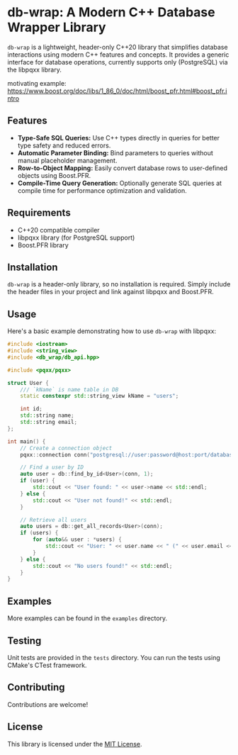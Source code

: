 # db-wrap: A Modern C++ Database Wrapper Library

`db-wrap` is a lightweight, header-only C++20 library that simplifies database
interactions using modern C++ features and concepts. It provides a generic
interface for database operations, currently supports only (PostgreSQL) via
the libpqxx library.

motivating example: https://www.boost.org/doc/libs/1_86_0/doc/html/boost_pfr.html#boost_pfr.intro

## Features

- **Type-Safe SQL Queries:** Use C++ types directly in queries for better
  type safety and reduced errors.
- **Automatic Parameter Binding:**  Bind parameters to queries without manual
  placeholder management.
- **Row-to-Object Mapping:**  Easily convert database rows to user-defined
  objects using Boost.PFR.
- **Compile-Time Query Generation:**  Optionally generate SQL queries at
  compile time for performance optimization and validation.

## Requirements

- C++20 compatible compiler
- libpqxx library (for PostgreSQL support)
- Boost.PFR library

## Installation

`db-wrap` is a header-only library, so no installation is required. Simply
include the header files in your project and link against libpqxx and
Boost.PFR.

## Usage

Here's a basic example demonstrating how to use `db-wrap` with libpqxx:

```cpp
#include <iostream>
#include <string_view>
#include <db_wrap/db_api.hpp>

#include <pqxx/pqxx>

struct User {
    /// `kName` is name table in DB
    static constexpr std::string_view kName = "users";

    int id;
    std::string name;
    std::string email;
};

int main() {
    // Create a connection object
    pqxx::connection conn("postgresql://user:password@host:port/database");

    // Find a user by ID
    auto user = db::find_by_id<User>(conn, 1);
    if (user) {
        std::cout << "User found: " << user->name << std::endl;
    } else {
        std::cout << "User not found!" << std::endl;
    }

    // Retrieve all users
    auto users = db::get_all_records<User>(conn);
    if (users) {
        for (auto&& user : *users) {
            std::cout << "User: " << user.name << " (" << user.email << ")" << std::endl;
        }
    } else {
        std::cout << "No users found!" << std::endl;
    }
}
```

## Examples

More examples can be found in the `examples` directory.

## Testing

Unit tests are provided in the `tests` directory. You can run the tests using
CMake's CTest framework.

## Contributing

Contributions are welcome!

## License

This library is licensed under the [MIT License](LICENSE).

